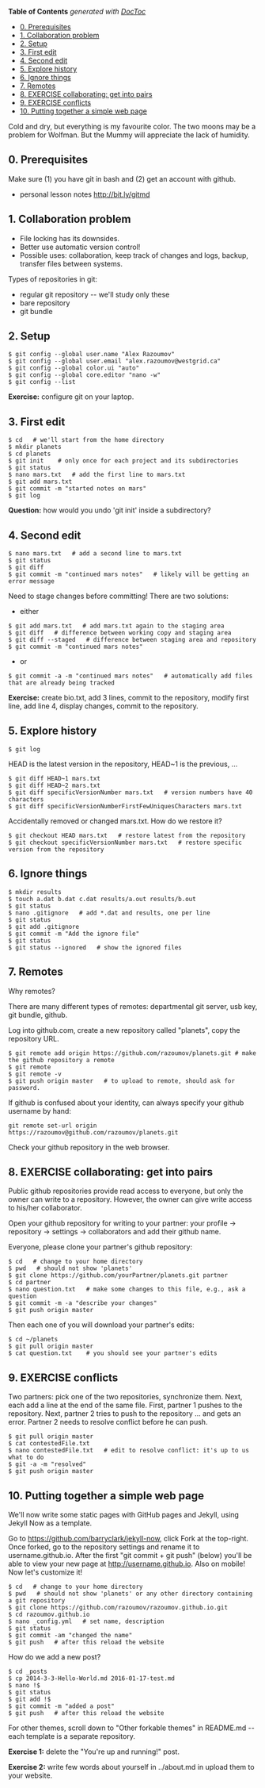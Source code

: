 <!-- START doctoc generated TOC please keep comment here to allow auto update -->
<!-- DON'T EDIT THIS SECTION, INSTEAD RE-RUN doctoc TO UPDATE -->
**Table of Contents**  *generated with [DocToc](https://github.com/thlorenz/doctoc)*

- [0. Prerequisites](#0-prerequisites)
- [1. Collaboration problem](#1-collaboration-problem)
- [2. Setup](#2-setup)
- [3. First edit](#3-first-edit)
- [4. Second edit](#4-second-edit)
- [5. Explore history](#5-explore-history)
- [6. Ignore things](#6-ignore-things)
- [7. Remotes](#7-remotes)
- [8. EXERCISE collaborating: get into pairs](#8-exercise-collaborating-get-into-pairs)
- [9. EXERCISE conflicts](#9-exercise-conflicts)
- [10. Putting together a simple web page](#10-putting-together-a-simple-web-page)

<!-- END doctoc generated TOC please keep comment here to allow auto update -->

Cold and dry, but everything is my favourite color. The two moons may be a problem for Wolfman. But the
Mummy will appreciate the lack of humidity.

## 0. Prerequisites

Make sure (1) you have git in bash and (2) get an account with github.

* personal lesson notes http://bit.ly/gitmd

## 1. Collaboration problem

* File locking has its downsides.
* Better use automatic version control!
* Possible uses: collaboration, keep track of changes and logs, backup, transfer files between systems.

Types of repositories in git:
* regular git repository -- we'll study only these
* bare repository
* git bundle

## 2. Setup

~~~ {.bash}
$ git config --global user.name "Alex Razoumov"
$ git config --global user.email "alex.razoumov@westgrid.ca"
$ git config --global color.ui "auto"
$ git config --global core.editor "nano -w"
$ git config --list
~~~

**Exercise:** configure git on your laptop.

## 3. First edit

~~~ {.bash}
$ cd   # we'll start from the home directory
$ mkdir planets
$ cd planets
$ git init    # only once for each project and its subdirectories
$ git status
$ nano mars.txt   # add the first line to mars.txt
$ git add mars.txt
$ git commit -m "started notes on mars"
$ git log
~~~

**Question:** how would you undo 'git init' inside a subdirectory?

## 4. Second edit

~~~ {.bash}
$ nano mars.txt   # add a second line to mars.txt
$ git status
$ git diff
$ git commit -m "continued mars notes"   # likely will be getting an error message
~~~

Need to stage changes before committing! There are two solutions:

* either
~~~ {.bash}
$ git add mars.txt   # add mars.txt again to the staging area
$ git diff   # difference between working copy and staging area
$ git diff --staged   # difference between staging area and repository
$ git commit -m "continued mars notes"
~~~
		   
* or
~~~ {.bash}
$ git commit -a -m "continued mars notes"   # automatically add files that are already being tracked
~~~

**Exercise:** create bio.txt, add 3 lines, commit to the repository, modify first line, add line 4,
display changes, commit to the repository.

## 5. Explore history

~~~ {.bash}
$ git log
~~~

HEAD is the latest version in the repository, HEAD~1 is the previous, ...

~~~ {.bash}
$ git diff HEAD~1 mars.txt
$ git diff HEAD~2 mars.txt
$ git diff specificVersionNumber mars.txt   # version numbers have 40 characters
$ git diff specificVersionNumberFirstFewUniquesCharacters mars.txt
~~~

Accidentally removed or changed mars.txt. How do we restore it?

~~~ {.bash}
$ git checkout HEAD mars.txt   # restore latest from the repository
$ git checkout specificVersionNumber mars.txt   # restore specific version from the repository
~~~

## 6. Ignore things

~~~ {.bash}
$ mkdir results
$ touch a.dat b.dat c.dat results/a.out results/b.out
$ git status
$ nano .gitignore   # add *.dat and results, one per line
$ git status
$ git add .gitignore
$ git commit -m "Add the ignore file"
$ git status
$ git status --ignored   # show the ignored files
~~~

## 7. Remotes

Why remotes?

There are many different types of remotes: departmental git server, usb key, git bundle, github.

Log into github.com, create a new repository called "planets", copy the repository URL.

~~~ {.bash}
$ git remote add origin https://github.com/razoumov/planets.git # make the github repository a remote
$ git remote
$ git remote -v
$ git push origin master   # to upload to remote, should ask for password.
~~~

If github is confused about your identity, can always specify your github username by hand:
~~~ {.bash}
git remote set-url origin https://razoumov@github.com/razoumov/planets.git
~~~

Check your github repository in the web browser.

## 8. EXERCISE collaborating: get into pairs

Public github repositories provide read access to everyone, but only the owner can write to a
repository. However, the owner can give write access to his/her collaborator.

Open your github repository for writing to your partner: your profile -> repository -> settings ->
collaborators and add their github name.

Everyone, please clone your partner's github repository:
~~~ {.bash}
$ cd   # change to your home directory
$ pwd   # should not show 'planets'
$ git clone https://github.com/yourPartner/planets.git partner
$ cd partner
$ nano question.txt   # make some changes to this file, e.g., ask a question
$ git commit -m -a "describe your changes"
$ git push origin master
~~~

Then each one of you will download your partner's edits:

~~~ {.bash}
$ cd ~/planets
$ git pull origin master
$ cat question.txt    # you should see your partner's edits
~~~

## 9. EXERCISE conflicts

Two partners: pick one of the two repositories, synchronize them.
Next, each add a line at the end of the same file.
First, partner 1 pushes to the repository.
Next, partner 2 tries to push to the repository ... and gets an error.
Partner 2 needs to resolve conflict before he can push.

~~~ {.bash}
$ git pull origin master
$ cat contestedFile.txt
$ nano contestedFile.txt   # edit to resolve conflict: it's up to us what to do
$ git -a -m "resolved"
$ git push origin master
~~~

## 10. Putting together a simple web page

We'll now write some static pages with GitHub pages and Jekyll, using Jekyll Now as a template.

Go to https://github.com/barryclark/jekyll-now, click Fork at the top-right. Once forked, go to the
repository settings and rename it to username.github.io. After the first "git commit + git push" (below)
you'll be able to view your new page at http://username.github.io. Also on mobile! Now let's customize
it!

~~~ {.bash}
$ cd   # change to your home directory
$ pwd   # should not show 'planets' or any other directory containing a git repository
$ git clone https://github.com/razoumov/razoumov.github.io.git
$ cd razoumov.github.io
$ nano _config.yml   # set name, description
$ git status
$ git commit -am "changed the name"
$ git push   # after this reload the website
~~~

How do we add a new post?
~~~ {.bash}
$ cd _posts
$ cp 2014-3-3-Hello-World.md 2016-01-17-test.md
$ nano !$
$ git status
$ git add !$
$ git commit -m "added a post"
$ git push   # after this reload the website
~~~

For other themes, scroll down to "Other forkable themes" in README.md -- each template is a separate
repository.

**Exercise 1:** delete the "You're up and running!" post.

**Exercise 2:** write few words about yourself in ../about.md in upload them to your website.

<!-- intro to pull requests https://github.com/crazapplejuice/flags/blob/master/CONTRIBUTING.md -->
